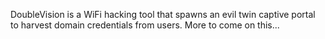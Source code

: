 DoubleVision is a WiFi hacking tool that spawns an evil twin captive portal to harvest domain credentials from users. More to come on this...
